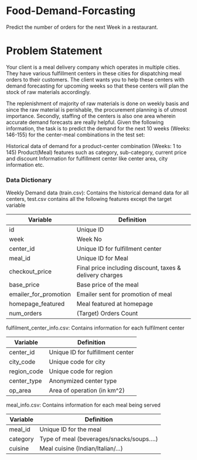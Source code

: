# Food-Demand-Forcasting
Predict the number of orders for the next Week in a restaurant.

# Problem Statement

Your client is a meal delivery company which operates in multiple cities. They have various fulfillment centers in these cities for dispatching meal orders to their customers. The client wants you to help these centers with demand forecasting for upcoming weeks so that these centers will plan the stock of raw materials accordingly.

The replenishment of majority of raw materials is done on weekly basis and since the raw material is perishable, the procurement planning is of utmost importance. Secondly, staffing of the centers is also one area wherein accurate demand forecasts are really helpful. Given the following information, the task is to predict the demand for the next 10 weeks (Weeks: 146-155) for the center-meal combinations in the test set:
 

Historical data of demand for a product-center combination (Weeks: 1 to 145)
Product(Meal) features such as category, sub-category, current price and discount
Information for fulfillment center like center area, city information etc.

### Data Dictionary

Weekly Demand data (train.csv): Contains the historical demand data for all centers, test.csv contains all the following features except the target variable
 
Variable|	Definition
---| ---
id|	Unique ID
week|	Week No
center_id|	Unique ID for fulfillment center
meal_id|	Unique ID for Meal
checkout_price|	Final price including discount, taxes & delivery charges
base_price|	Base price of the meal
emailer_for_promotion|	Emailer sent for promotion of meal
homepage_featured|	Meal featured at homepage
num_orders|	(Target) Orders Count

fulfilment_center_info.csv: Contains information for each fulfilment center
 
Variable|	Definition
---| ---
center_id|	Unique ID for fulfillment center
city_code|	Unique code for city
region_code|	Unique code for region
center_type|	Anonymized center type
op_area|	Area of operation (in km^2)

meal_info.csv: Contains information for each meal being served
 
Variable|	Definition
---| ---
meal_id|	Unique ID for the meal
category|	Type of meal (beverages/snacks/soups….)
cuisine|	Meal cuisine (Indian/Italian/…) 
